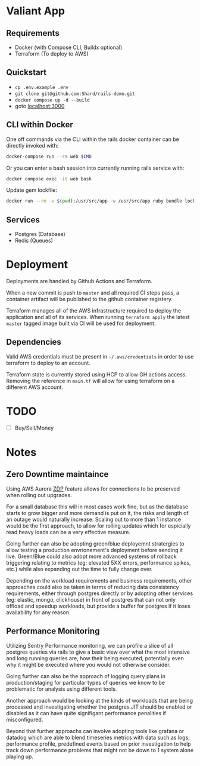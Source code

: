 # Valiant App

## Requirements
- Docker (with Compose CLI, Buildx optional)
- Terraform (To deploy to AWS)

## Quickstart

- `cp .env.example .env`
- `git clone git@github.com:Shard/rails-demo.git`
- `docker compose up -d --build`
- goto [localhost:3000](http://localhost:3000)

## CLI within Docker
One off commands via the CLI within the rails docker container can be directly invoked with:
```bash
docker-compose run --rm web $CMD
```

Or you can enter a bash session into currently running rails service with:
```bash
docker compose exec -it web bash
```

Update gem lockfile:
```bash
docker run --rm -v $(pwd):/usr/src/app -w /usr/src/app ruby bundle lock --update
```

## Services
- Postgres (Database)
- Redis (Queues)

# Deployment
Deployments are handled by Github Actions and Terraform.

When a new commit is push to `master` and all required CI steps pass, a container artifact will be published to the github container registery.

Terraform manages all of the AWS infrastructure required to deploy the application and all of its services. When running `terraform apply` the latest `master` tagged image built via CI will be used for deployment.

## Dependencies
Valid AWS credentials must be present in `~/.aws/credentials` in order to use terraform to deploy to an account.

Terraform state is currently stored using HCP to allow GH actions access. Removing the reference in `main.tf` will allow for using terraform on a different AWS account.

# TODO
- [ ] Buy/Sell/Money

# Notes

## Zero Downtime maintaince
Using AWS Aurora [ZDP](https://docs.aws.amazon.com/AmazonRDS/latest/AuroraUserGuide/USER_UpgradeDBInstance.PostgreSQL.MinorUpgrade.html#USER_UpgradeDBInstance.PostgreSQL.Minor.zdp) feature allows for connections to be preserved when rolling out upgrades.

For a small database this will in most cases work fine, but as the database starts to grow bigger and more demand is put on it, the risks and length of an outage would naturally increase. Scaling out to more than 1 instance would be the first approach, to allow for rolling updates which for espicially read heavy loads can be a very effective measure.

Going further can also be adopting green/blue deployemnt stratergies to allow testing a production envrionement's deployment before sending it live. Green/Blue could also adopt more advanced systems of rollback triggering relating to metrics (eg: elevated 5XX errors, performance spikes, etc.) while also expanding out the time to fully change over.

Depending on the workload requirements and business requirements, other approaches could also be taken in terms of reducing data consistency requirements, either through postgres directly or by adopting other services (eg: elastic, mongo, clickhouse) in front of postgres that can not only offload and speedup workloads, but provide a buffer for postgres if it loses availability for any reason.

## Performance Monitoring
Utilizing Sentry Performance monitoring, we can profile a slice of all postgres queries via rails to give a basic view over what the most intensive and long running queries are, how their being executed, potentially even why it might be executed where you would not otherwise consider.

Going further can also be the approach of logging query plans in production/staging for particular types of queries we know to be problematic for analysis using different tools.

Another approach would be looking at the kinds of workloads that are being processed and investigating whether the postgres JIT should be enabled or disabled as it can have quite signifigant performance penalities if misconfigured.

Beyond that further approachs can involve adopting tools like grafana or datadog which are able to blend timeseries metrics with data such as logs, performance profile, predefined events based on prior investigation to help track down performance problems that might not be down to 1 system alone playing up.
